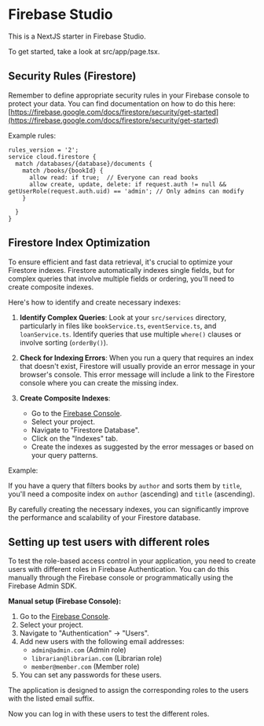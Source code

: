 
# Firebase Studio

This is a NextJS starter in Firebase Studio.

To get started, take a look at src/app/page.tsx.

## Security Rules (Firestore)

Remember to define appropriate security rules in your Firebase console to protect your data. You can find documentation on how to do this here: [https://firebase.google.com/docs/firestore/security/get-started](https://firebase.google.com/docs/firestore/security/get-started)

Example rules:

```
rules_version = '2';
service cloud.firestore {
  match /databases/{database}/documents {
    match /books/{bookId} {
      allow read: if true;  // Everyone can read books
      allow create, update, delete: if request.auth != null && getUserRole(request.auth.uid) == 'admin'; // Only admins can modify
    }

  }
}
```

## Firestore Index Optimization

To ensure efficient and fast data retrieval, it's crucial to optimize your Firestore indexes. Firestore automatically indexes single fields, but for complex queries that involve multiple fields or ordering, you'll need to create composite indexes.

Here's how to identify and create necessary indexes:

1.  **Identify Complex Queries**: Look at your `src/services` directory, particularly in files like `bookService.ts`, `eventService.ts`, and `loanService.ts`. Identify queries that use multiple `where()` clauses or involve sorting (`orderBy()`).

2.  **Check for Indexing Errors**: When you run a query that requires an index that doesn't exist, Firestore will usually provide an error message in your browser's console. This error message will include a link to the Firestore console where you can create the missing index.

3.  **Create Composite Indexes**:
    *   Go to the [Firebase Console](https://console.firebase.google.com/).
    *   Select your project.
    *   Navigate to "Firestore Database".
    *   Click on the "Indexes" tab.
    *   Create the indexes as suggested by the error messages or based on your query patterns.

Example:

If you have a query that filters books by `author` and sorts them by `title`, you'll need a composite index on `author` (ascending) and `title` (ascending).

By carefully creating the necessary indexes, you can significantly improve the performance and scalability of your Firestore database.

## Setting up test users with different roles

To test the role-based access control in your application, you need to create users with different roles in Firebase Authentication. You can do this manually through the Firebase console or programmatically using the Firebase Admin SDK.

**Manual setup (Firebase Console):**

1.  Go to the [Firebase Console](https://console.firebase.google.com/).
2.  Select your project.
3.  Navigate to "Authentication" -> "Users".
4.  Add new users with the following email addresses:
    *   `admin@admin.com` (Admin role)
    *   `librarian@librarian.com` (Librarian role)
    *   `member@member.com` (Member role)
5.  You can set any passwords for these users.

The application is designed to assign the corresponding roles to the users with the listed email suffix.

Now you can log in with these users to test the different roles.
    